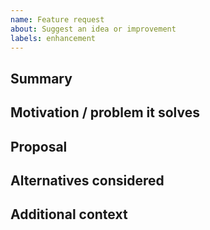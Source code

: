 ```yaml
---
name: Feature request
about: Suggest an idea or improvement
labels: enhancement
---
```


## Summary

## Motivation / problem it solves

## Proposal

## Alternatives considered

## Additional context
